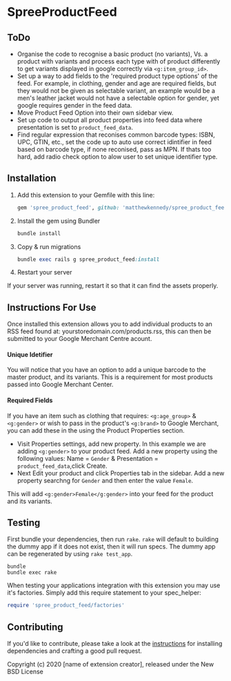 # SpreeProductFeed

## ToDo

- Organise the code to recognise a basic product (no variants), Vs. a product with variants and process each type with of product differently to get variants displayed in google correctly via ```<g:item_group_id>```.
- Set up a way to add fields to the 'required product type options' of the feed. For example, in clothing, gender and age are required fields, but they would not be given as selectable variant, an example would be a men's leather jacket would not have a selectable option for gender, yet google requires gender in the feed data.
- Move Product Feed Option into their own sidebar view.
- Set up code to output all product properties into feed data where presentation is set to ```product_feed_data```.
- Find regular expression that reconises common barcode types: ISBN, UPC, GTIN, etc., set the code up to auto use correct idintifier in feed based on barcode type, if none reconised, pass as MPN. If thats too hard, add radio check option to alow user to set unique identifier type.

## Installation

1. Add this extension to your Gemfile with this line:

    ```ruby
    gem 'spree_product_feed', github: 'matthewkennedy/spree_product_feed'
    ```

2. Install the gem using Bundler

    ```ruby
    bundle install
    ```

3. Copy & run migrations

    ```ruby
    bundle exec rails g spree_product_feed:install
    ```

4. Restart your server

  If your server was running, restart it so that it can find the assets properly.

## Instructions For Use

Once installed this extension allows you to add individual products to an  RSS feed found at: yourstoredomain.com/products.rss, this can then be submitted to your Google Merchant Centre acount.

#### Unique Idetifier
You will notice that you have an option to add a unique barcode to the master product, and its variants. This is a requirement for most products passed into Google Merchant Center.

#### Required Fields
If you have an item such as clothing that requires: ```<g:age_group>``` & ```<g:gender>``` or wish to pass in the product's ```<g:brand>``` to Google Merchant, you can add these in the using the Product Properties section.

- Visit Properties settings, add new property. In this example we are adding ```<g:gender>``` to your product feed. 
Add a new property using the following values: Name = ```Gender``` &  Presentation = ```product_feed_data```,click Create.
- Next Edit your product and click Properties tab in the sidebar. Add a new property searchng for ```Gender``` and then enter the value ```Female```. 

This will add ```<g:gender>Female</g:gender>``` into your feed for the product and its variants.

## Testing

First bundle your dependencies, then run `rake`. `rake` will default to building the dummy app if it does not exist, then it will run specs. The dummy app can be regenerated by using `rake test_app`.

```shell
bundle
bundle exec rake
```

When testing your applications integration with this extension you may use it's factories.
Simply add this require statement to your spec_helper:

```ruby
require 'spree_product_feed/factories'
```

## Contributing

If you'd like to contribute, please take a look at the
[instructions](CONTRIBUTING.md) for installing dependencies and crafting a good
pull request.

Copyright (c) 2020 [name of extension creator], released under the New BSD License

